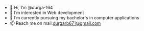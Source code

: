 - 👋 Hi, I’m @durga-164
- 👀 I’m interested in Web development
- 🌱 I’m currently pursuing my bachelor's in computer applications
- 📫 Reach me on mail:durgarb671@gmail.com


<!---
durga-164/durga-164 is a ✨ special ✨ repository because its `README.md` (this file) appears on your GitHub profile.
You can click the Preview link to take a look at your changes.
--->
